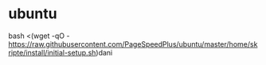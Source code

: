 # ubuntu


bash <(wget -qO - https://raw.githubusercontent.com/PageSpeedPlus/ubuntu/master/home/skripte/install/initial-setup.sh)dani
